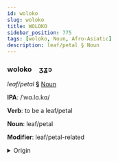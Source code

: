 ```yaml
---
id: woloko
slug: woloko
title: WOLOKO
sidebar_position: 775
tags: [woloko, Noun, Afro-Asiatic]
description: leaf/petal § Noun
---
```


### woloko&emsp;<span kind="abugida">ʒʓɔ</span>

*leaf/petal* **§** [Noun](../../tags/Noun)

**IPA**: /ˈwɑ.lɑ.kɑ/

**Verb**: to be a leaf/petal

**Noun**: leaf/petal

**Modifier**: leaf/petal-related

<details>
    <summary>Origin</summary>
    Arabic وَرَقَة waraqa /wa.ra.qa/<br/>
    <em>Afro-Asiatic Language Family</em>
</details>